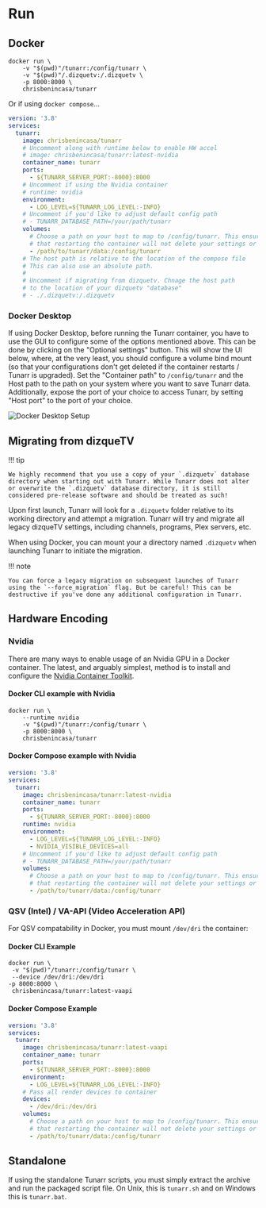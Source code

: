 # Run

## Docker

```
docker run \
    -v "$(pwd)"/tunarr:/config/tunarr \
    -v "$(pwd)"/.dizquetv:/.dizquetv \
    -p 8000:8000 \
    chrisbenincasa/tunarr
```

Or if using `docker compose`...

```yaml title="docker-compose.yml"
version: '3.8'
services:
  tunarr:
    image: chrisbenincasa/tunarr
    # Uncomment along with runtime below to enable HW accel
    # image: chrisbenincasa/tunarr:latest-nvidia
    container_name: tunarr
    ports:
      - ${TUNARR_SERVER_PORT:-8000}:8000
    # Uncomment if using the Nvidia container
    # runtime: nvidia
    environment:
      - LOG_LEVEL=${TUNARR_LOG_LEVEL:-INFO}
    # Uncomment if you'd like to adjust default config path
    # - TUNARR_DATABASE_PATH=/your/path/tunarr
    volumes:
      # Choose a path on your host to map to /config/tunarr. This ensures
      # that restarting the container will not delete your settings or DB.
      - /path/to/tunarr/data:/config/tunarr
    # The host path is relative to the location of the compose file
    # This can also use an absolute path.
    #
    # Uncomment if migrating from dizquetv. Chnage the host path
    # to the location of your dizquetv "database"
    # - ./.dizquetv:/.dizquetv
```

### Docker Desktop

If using Docker Desktop, before running the Tunarr container, you have to use the GUI to configure some of the options mentioned above. This can be done by clicking on the "Optional settings" button. This will show the UI below, where, at the very least, you should configure a volume bind mount (so that your configurations don't get deleted if the container restarts / Tunarr is upgraded). Set the "Container path" to `/config/tunarr` and the Host path to the path on your system where you want to save Tunarr data. Additionally, expose the port of your choice to access Tunarr, by setting "Host port" to the port of your choice.

![Docker Desktop Setup](../assets/docker-desktop.webp)

## Migrating from dizqueTV

!!! tip

    We highly recommend that you use a copy of your `.dizquetv` database directory when starting out with Tunarr. While Tunarr does not alter or overwrite the `.dizquetv` database directory, it is still considered pre-release software and should be treated as such!

Upon first launch, Tunarr will look for a `.dizquetv` folder relative to its working directory and attempt a migration. Tunarr will try and migrate all legacy dizqueTV settings, including channels, programs, Plex servers, etc.

When using Docker, you can mount your a directory named `.dizquetv` when launching Tunarr to initiate the migration.

!!! note

    You can force a legacy migration on subsequent launches of Tunarr using the `--force_migration` flag. But be careful! This can be destructive if you've done any additional configuration in Tunarr.

## Hardware Encoding

### Nvidia

There are many ways to enable usage of an Nvidia GPU in a Docker container. The latest, and arguably simplest, method is to install and configure the [Nvidia Container Toolkit](https://docs.nvidia.com/datacenter/cloud-native/container-toolkit/latest/install-guide.html).

#### Docker CLI example with Nvidia

```
docker run \
    --runtime nvidia
    -v "$(pwd)"/tunarr:/config/tunarr \
    -p 8000:8000 \
    chrisbenincasa/tunarr
```

#### Docker Compose example with Nvidia

```yaml title="docker-compose-nvidia.yml"
version: '3.8'
services:
  tunarr:
    image: chrisbenincasa/tunarr:latest-nvidia
    container_name: tunarr
    ports:
      - ${TUNARR_SERVER_PORT:-8000}:8000
    runtime: nvidia
    environment:
      - LOG_LEVEL=${TUNARR_LOG_LEVEL:-INFO}
      - NVIDIA_VISIBLE_DEVICES=all
    # Uncomment if you'd like to adjust default config path
    # - TUNARR_DATABASE_PATH=/your/path/tunarr
    volumes:
      # Choose a path on your host to map to /config/tunarr. This ensures
      # that restarting the container will not delete your settings or DB.
      - /path/to/tunarr/data:/config/tunarr
```

### QSV (Intel) / VA-API (Video Acceleration API)

For QSV compatability in Docker, you must mount `/dev/dri` the container:

#### Docker CLI Example

```
docker run \
 -v "$(pwd)"/tunarr:/config/tunarr \
 --device /dev/dri:/dev/dri
-p 8000:8000 \
 chrisbenincasa/tunarr:latest-vaapi
```

#### Docker Compose Example

```yaml title="docker-compose-vaapi.yml"
version: '3.8'
services:
  tunarr:
    image: chrisbenincasa/tunarr:latest-vaapi
    container_name: tunarr
    ports:
      - ${TUNARR_SERVER_PORT:-8000}:8000
    environment:
      - LOG_LEVEL=${TUNARR_LOG_LEVEL:-INFO}
    # Pass all render devices to container
    devices:
      - /dev/dri:/dev/dri
    volumes:
      # Choose a path on your host to map to /config/tunarr. This ensures
      # that restarting the container will not delete your settings or DB.
      - /path/to/tunarr/data:/config/tunarr
```

## Standalone

If using the standalone Tunarr scripts, you must simply extract the archive and run the packaged script file. On Unix, this is `tunarr.sh` and on Windows this is `tunarr.bat`.
